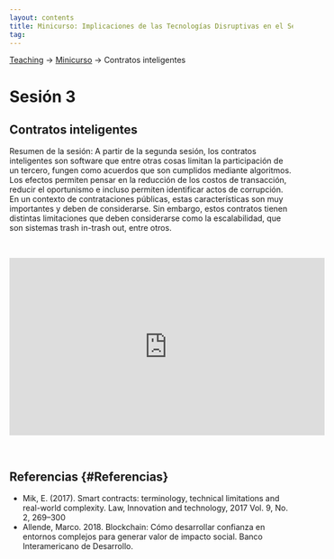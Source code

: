 ```yaml
---
layout: contents
title: Minicurso: Implicaciones de las Tecnologías Disruptivas en el Sector Público
tag:
---
```


[Teaching](../../../teaching) &rarr; [Minicurso](implicaciones_disruptivas.md) &rarr; Contratos inteligentes

# Sesión 3
## Contratos inteligentes

Resumen de la sesión: A partir de la segunda sesión, los contratos inteligentes son software que entre otras cosas limitan la participación de un tercero, fungen como acuerdos que son cumplidos mediante algoritmos. Los efectos permiten pensar en la reducción de los costos de transacción, reducir el oportunismo e incluso permiten identificar actos de corrupción. En un contexto de contrataciones públicas, estas características son muy importantes y deben de considerarse. Sin embargo, estos contratos tienen distintas limitaciones que deben considerarse como la escalabilidad, que son sistemas trash in-trash out, entre otros.

<p>&nbsp;</p>

<iframe width="560" height="315" src="https://www.youtube.com/embed/ogsabOHMedY" frameborder="0" allow="accelerometer; autoplay; encrypted-media; gyroscope; picture-in-picture" allowfullscreen></iframe>

<p>&nbsp;</p>

## Referencias {#Referencias}

- Mik, E. (2017). Smart contracts: terminology, technical limitations and real-world complexity. Law, Innovation and technology, 2017 Vol. 9, No. 2, 269–300
- Allende, Marco. 2018. Blockchain: Cómo desarrollar confianza en entornos complejos para generar valor de impacto social. Banco Interamericano de Desarrollo.
